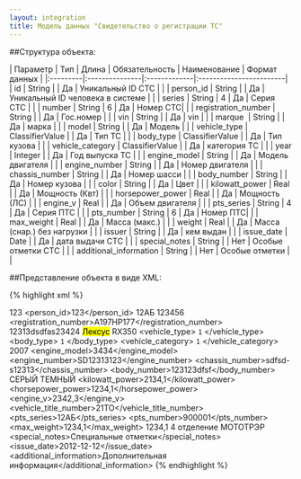 ```yaml
---
layout: integration
title: Модель данных "Свидетельство о регистрации ТС"
---
```


##Структура объекта:

| Параметр | Тип | Длина | Обязательность | Наименование | Формат данных |
|:---------|:---------------|:-------------|:------------------------|
| id | String | | Да | Уникальный ID СТС | |
| person_id | String | | Да | Уникальный ID человека в системе | |
| series | String | 4 | Да | Серия СТС | |
| number | String | 6 | Да | Номер СТС| |
| registration_number | String | | Да | Гос.номер | |
| vin | String | | Да | vin | |
| marque  | String | | Да | марка | |
| model | String | | Да | Модель | |
| vehicle_type | ClassifierValue | | Да | Тип ТС | |
| body_type | ClassifierValue | | Да | Тип кузова | |
| vehicle_category | ClassifierValue | | Да | категория ТС | |
| year | Integer | | Да | Год выпуска ТС | |
| engine_model | String | | Да | Модель двигателя | |
| engine_number | String | | Да | Номер двигателя | |
| chassis_number | String | | Да | Номер шасси | |
| body_number | String | | Да | Номер кузова | |
| color | String | | Да | Цвет | |
| kilowatt_power | Real | | Да | Мощность (Квт) | |
| horsepower_power | Real | | Да | Мощность (ЛС) | |
| engine_v | Real | | Да | Объем двигателя | |
| pts_series | String | 4 | Да | Серия ПТС | |
| pts_number | String | 6 | Да | Номер ПТС| |
| max_weight | Real | | Да | Масса (макс.) | |
| weight | Real | | Да | Масса (снар.) без нагрузки | |
| issuer | String | | Да | кем выдан | |
| issue_date | Date | | Да | дата выдачи СТС | |
| special_notes | String | | Нет | Особые отметки СТС | |
| additional_information | String | | Нет | Особые отметки | |


##Представление объекта в виде XML:

{% highlight xml %}
<sts>
  <!-- Идентификатор во внешней системе -->
  <id>123</id>
  <person_id>123</person_id>
  <series>12АБ</series>
  <number>123456</number>
  <registration_number>A197HP177</registration_number>
  <vin>12313dsdfas23424</vin>
  <mark>Лексус</mark>
  <model>RX350</model>
  <vehicle_type>
    <code>1</code>
    <title>ЛЕГКОВОЙ</title>
  </vehicle_type>
  <body_type>
    <code>1</code>
    <title>УНИВЕРСАЛ</title>
  </body_type>
  <vehicle_category>
    <code>1</code>
    <title>ABCDприцеп</title>
  </vehicle_category>
  <year>2007</year>
  <engine_model>3434</engine_model>
  <engine_number>SD12313123</engine_number>
  <chassis_number>sdfsd-s12313</chassis_number>
  <body_number>123123dfsf</body_number>
  <color>СЕРЫЙ ТЕМНЫЙ</color>
  <kilowatt_power>2134,1</kilowatt_power>
  <horsepower_power>1234,1</horsepower_power>
  <engine_v>2342,3</engine_v>
  <vehicle_title_number>21ТО</vehicle_title_number>
  <pts_series>12АБ</pts_series>
  <pts_number>900001</pts_number>
  <max_weight>1234,1</max_weight>
  <weight>1234,1</weight>
  <issuer>4 отделение МОТОТРЭР</issuer>
  <special_notes>Специальные отметки</special_notes>
  <issue_date>2012-12-12</issue_date>
  <additional_information>Дополнительная информация</additional_information>
</sts>
{% endhighlight %}
